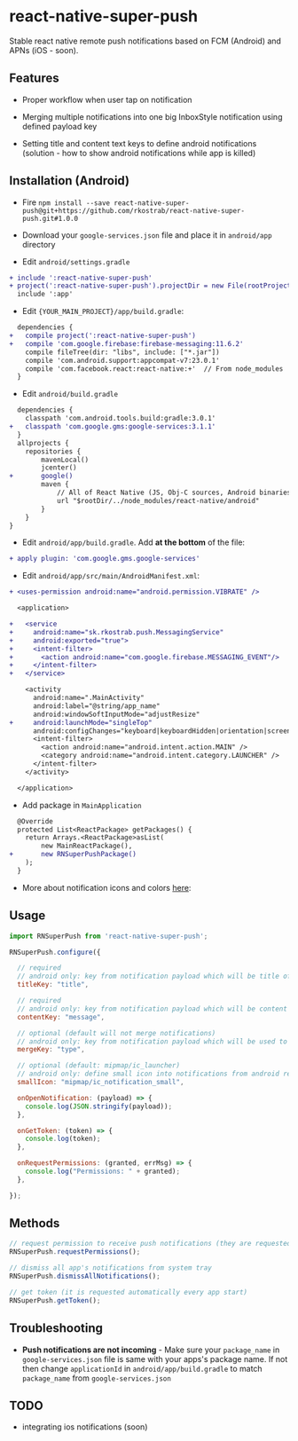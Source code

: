 
# react-native-super-push

Stable react native remote push notifications based on FCM (Android) and APNs (iOS - soon).

## Features
- Proper workflow when user tap on notification

- Merging multiple notifications into one big InboxStyle notification using defined payload key

- Setting title and content text keys to define android notifications (solution - how to show android notifications while app is killed)

## Installation (Android)

- Fire `npm install --save react-native-super-push@git+https://github.com/rkostrab/react-native-super-push.git#1.0.0`

- Download your `google-services.json` file and place it in `android/app` directory

- Edit `android/settings.gradle`

```diff
+ include ':react-native-super-push'
+ project(':react-native-super-push').projectDir = new File(rootProject.projectDir, '../node_modules/react-native-super-push/android')
  include ':app'
```

- Edit `{YOUR_MAIN_PROJECT}/app/build.gradle`:

```diff
  dependencies {
+   compile project(':react-native-super-push')
+   compile 'com.google.firebase:firebase-messaging:11.6.2'
    compile fileTree(dir: "libs", include: ["*.jar"])
    compile 'com.android.support:appcompat-v7:23.0.1'
    compile 'com.facebook.react:react-native:+'  // From node_modules
  }
```

- Edit `android/build.gradle`

```diff
  dependencies {
    classpath 'com.android.tools.build:gradle:3.0.1'
+   classpath 'com.google.gms:google-services:3.1.1'
  }
  allprojects {
    repositories {
        mavenLocal()
        jcenter()
+       google()
        maven {
            // All of React Native (JS, Obj-C sources, Android binaries) is installed from npm
            url "$rootDir/../node_modules/react-native/android"
        }
    }
}
```

- Edit `android/app/build.gradle`. Add **at the bottom** of the file:

```diff
+ apply plugin: 'com.google.gms.google-services'
```

- Edit `android/app/src/main/AndroidManifest.xml`:

```diff
+ <uses-permission android:name="android.permission.VIBRATE" />

  <application>

+   <service
+     android:name="sk.rkostrab.push.MessagingService"
+     android:exported="true">
+     <intent-filter>
+       <action android:name="com.google.firebase.MESSAGING_EVENT"/>
+     </intent-filter>
+   </service>

    <activity
      android:name=".MainActivity"
      android:label="@string/app_name"
      android:windowSoftInputMode="adjustResize"
+     android:launchMode="singleTop"
      android:configChanges="keyboard|keyboardHidden|orientation|screenSize">
      <intent-filter>
        <action android:name="android.intent.action.MAIN" />
        <category android:name="android.intent.category.LAUNCHER" />
      </intent-filter>
    </activity>

  </application>
```

- Add package in `MainApplication`

```diff
  @Override
  protected List<ReactPackage> getPackages() {
    return Arrays.<ReactPackage>asList(
        new MainReactPackage(),
+       new RNSuperPushPackage()
    );
  }
```

- More about notification icons and colors [here](https://firebase.google.com/docs/cloud-messaging/android/client):

## Usage
```javascript
import RNSuperPush from 'react-native-super-push';

RNSuperPush.configure({

  // required
  // android only: key from notification payload which will be title of notification
  titleKey: "title",

  // required
  // android only: key from notification payload which will be content text of notification
  contentKey: "message",

  // optional (default will not merge notifications)
  // android only: key from notification payload which will be used to merge multiple into one big InboxStyle notification
  mergeKey: "type",

  // optional (default: mipmap/ic_launcher)
  // android only: define small icon into notifications from android res directory
  smallIcon: "mipmap/ic_notification_small",

  onOpenNotification: (payload) => {
    console.log(JSON.stringify(payload));
  },

  onGetToken: (token) => {
    console.log(token);
  },

  onRequestPermissions: (granted, errMsg) => {
    console.log("Permissions: " + granted);
  },

});
```

## Methods
```javascript
// request permission to receive push notifications (they are requested automatically every app start)
RNSuperPush.requestPermissions();

// dismiss all app's notifications from system tray
RNSuperPush.dismissAllNotifications();

// get token (it is requested automatically every app start)
RNSuperPush.getToken();
```

## Troubleshooting
- **Push notifications are not incoming** - Make sure your `package_name` in `google-services.json` file is same with your apps's package name. If not then change `applicationId` in `android/app/build.gradle` to match `package_name` from `google-services.json`

## TODO
- integrating ios notifications (soon)
